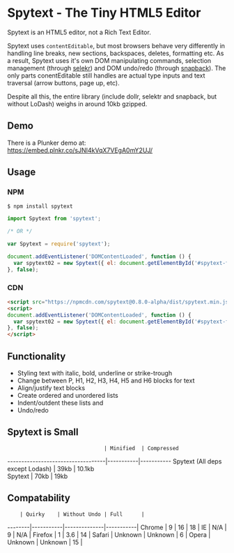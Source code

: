 # Spytext - The Tiny HTML5 Editor

Spytext is an HTML5 editor, not a Rich Text Editor.

Spytext uses `contentEditable`, but most browsers behave very differently in
handling line breaks, new sections, backspaces, deletes, formatting etc. As a
result, Spytext uses it's own DOM manipulating commands, selection management
(through [selekr](https://github.com/lohfu/selekr)) and DOM undo/redo
(through [snapback](https://github.com/lohfu/snapback)). The only parts conentEditable
still handles are actual type inputs and text traversal (arrow buttons, page up, etc).

Despite all this, the entire library (include dollr,
selektr and snapback, but without LoDash) weighs in around 10kb gzipped.

## Demo

There is a Plunker demo at: <https://embed.plnkr.co/sJNI4kVqX7VEgA0mY2UJ/>

## Usage

### NPM

```
$ npm install spytext
```

```js
import Spytext from 'spytext';

/* OR */

var Spytext = require('spytext');

document.addEventListener('DOMContentLoaded', function () {
  var spytext02 = new Spytext({ el: document.getElementById('#spytext-field') });
}, false);
```

### CDN

```html
<script src="https://npmcdn.com/spytext@0.8.0-alpha/dist/spytext.min.js"></script>
<script>
document.addEventListener('DOMContentLoaded', function () {
  var spytext02 = new Spytext({ el: document.getElementById('#spytext-field') });
}, false);
</script>
```

## Functionality

+ Styling text with italic, bold, underline or strike-trough
+ Change between P, H1, H2, H3, H4, H5 and H6 blocks for text
+ Align/justify text blocks
+ Create ordered and unordered lists
+ Indent/outdent these lists and
+ Undo/redo

## Spytext is Small

                                   | Minified  | Compressed
-----------------------------------|-----------|-----------
Spytext (All deps except Lodash)   | 39kb      | 10.1kb    
Spytext                            | 70kb      | 19kb    


## Compatability

        | Quirky    | Without Undo | Full      |
--------|-----------|--------------|-----------|
Chrome  |         9 | 16           | 18        |
IE      |       N/A | 9            | N/A       |
Firefox |         1 | 3.6          | 14        |
Safari  | Unknown   | Unknown      | 6         |
Opera   | Unknown   | Unknown      | 15        |
